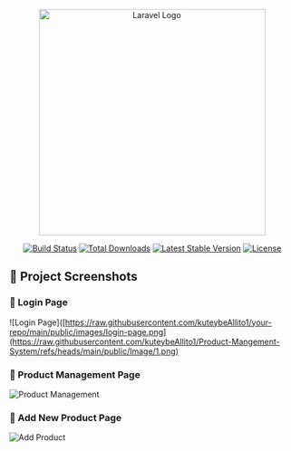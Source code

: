 <p align="center"><a href="https://laravel.com" target="_blank"><img src="https://raw.githubusercontent.com/laravel/art/master/logo-lockup/5%20SVG/2%20CMYK/1%20Full%20Color/laravel-logolockup-cmyk-red.svg" width="400" alt="Laravel Logo"></a></p>

<p align="center">
<a href="https://github.com/laravel/framework/actions"><img src="https://github.com/laravel/framework/workflows/tests/badge.svg" alt="Build Status"></a>
<a href="https://packagist.org/packages/laravel/framework"><img src="https://img.shields.io/packagist/dt/laravel/framework" alt="Total Downloads"></a>
<a href="https://packagist.org/packages/laravel/framework"><img src="https://img.shields.io/packagist/v/laravel/framework" alt="Latest Stable Version"></a>
<a href="https://packagist.org/packages/laravel/framework"><img src="https://img.shields.io/packagist/l/laravel/framework" alt="License"></a>
</p>



## 📌 Project Screenshots

### 🔹 Login Page
![Login Page]([https://raw.githubusercontent.com/kuteybeAllito1/your-repo/main/public/images/login-page.png](https://raw.githubusercontent.com/kuteybeAllito1/Product-Mangement-System/refs/heads/main/public/Image/1.png)

### 🔹 Product Management Page
![Product Management](https://raw.githubusercontent.com/your-username/your-repo/main/public/images/product-management.png)

### 🔹 Add New Product Page
![Add Product](https://raw.githubusercontent.com/your-username/your-repo/main/public/images/add-product.png)




